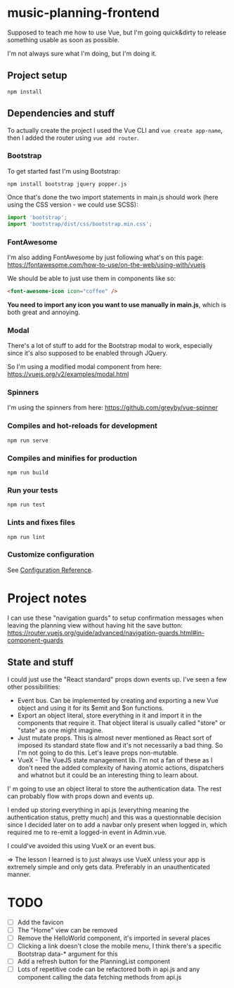# music-planning-frontend
Supposed to teach me how to use Vue, but I'm going quick&dirty to release something usable as soon as possible.

I'm not always sure what I'm doing, but I'm doing it.

## Project setup
```
npm install
```

## Dependencies and stuff
To actually create the project I used the Vue CLI and `vue create app-name`, then I added the router using `vue add router`.

### Bootstrap
To get started fast I'm using Bootstrap:
```
npm install bootstrap jquery popper.js
```

Once that's done the two import statements in main.js should work (here using the CSS version - we could use SCSS):
```js
import 'bootstrap';
import 'bootstrap/dist/css/bootstrap.min.css';
```

### FontAwesome
I'm also adding FontAwesome by just following what's on this page: https://fontawesome.com/how-to-use/on-the-web/using-with/vuejs

We should be able to just use them in components like so:
```html
<font-awesome-icon icon="coffee" />
```

**You need to import any icon you want to use manually in main.js**, which is both great and annoying.

### Modal
There's a lot of stuff to add for the Bootstrap modal to work, especially since it's also supposed to be enabled through JQuery.

So I'm using a modified modal component from here: https://vuejs.org/v2/examples/modal.html

### Spinners
I'm using the spinners from here: https://github.com/greyby/vue-spinner

### Compiles and hot-reloads for development
```
npm run serve
```

### Compiles and minifies for production
```
npm run build
```

### Run your tests
```
npm run test
```

### Lints and fixes files
```
npm run lint
```

### Customize configuration
See [Configuration Reference](https://cli.vuejs.org/config/).

# Project notes
I can use these "navigation guards" to setup confirmation messages when leaving the planning view without having hit the save button: https://router.vuejs.org/guide/advanced/navigation-guards.html#in-component-guards

## State and stuff
I could just use the "React standard" props down events up. I've seen a few other possibilities:
* Event bus. Can be implemented by creating and exporting a new Vue object and using it for its $emit and $on functions.
* Export an object literal, store everything in it and import it in the components that require it. That object literal is usually called "store" or "state" as one might imagine.
* Just mutate props. This is almost never mentioned as React sort of imposed its standard state flow and it's not necessarily a bad thing. So I'm not going to do this. Let's leave props non-mutable.
* VueX - The VueJS state management lib. I'm not a fan of these as I don't need the added complexity of having atomic actions, dispatchers and whatnot but it could be an interesting thing to learn about.

I' m going to use an object literal to store the authentication data. The rest can probably flow with props down and events up.

I ended up storing everything in api.js (everything meaning the authentication status, pretty much) and this was a questionnable decision since I decided later on to add a navbar only present when logged in, which required me to re-emit a logged-in event in Admin.vue.

I could've avoided this using VueX or an event bus.

=> The lesson I learned is to just always use VueX unless your app is extremely simple and only gets data. Preferably in an unauthenticated manner.

# TODO
- [ ] Add the favicon
- [ ] The "Home" view can be removed
- [ ] Remove the HelloWorld component, it's imported in several places
- [ ] Clicking a link doesn't close the mobile menu, I think there's a specific Bootstrap data-* argument for this
- [ ] Add a refresh button for the PlanningList component
- [ ] Lots of repetitive code can be refactored both in api.js and any component calling the data fetching methods from api.js